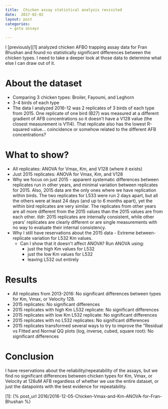 ```yaml
---
title:  Chicken assay statistical analysis revisited
date:  2017-02-02
layout: post
categories:
  - gsta assays

---
```

I [previously][1] analyzed chicken AFBO trapping assay data for Fran Bhushan and found no statistically significant differences between the chicken types. I need to take a deeper look at those data to determine what else I can draw out of it.

# About the dataset

  * Comparing 3 chicken types: Broiler, Fayoumi, and Leghorn
  * 3-4 birds of each type
  * The data I analyzed 2016-12 was 2 replicates of 3 birds of each type from 2015. One replicate of one bird (B27) was measured at a different gradient of AFB concentrations so it doesn't have a V128 value (the closest measurement is V114). That replicate also has the lowest R-squared value... coincidence or somehow related to the different AFB concentrations?

# What to show?

  * All replicates: ANOVA for Vmax, Km, and V128 (where it exists)
  * Just 2015 replicates: ANOVA for Vmax, Km, and V128
  * Why we focus on just 2015 - apparent systematic differences between replicates run in other years, and minimal variation between replicates for 2015. Also, 2015 data are the only ones where we have replication within birds. The two replicates for L533 were run 2 days apart, but all the others were at least 24 days (and up to 6 months apart), yet the within bird replicates are very similar. The replicates from other years are all more different from the 2015 values than the 2015 values are from each other. *tldr*: 2015 replicates are internally consistent, while other years' replicates are clearly different or are single measurements with no way to evaluate their internal consistency.
  * Why I still have reservations about the 2015 data - Extreme between-replicate variation for L532 Km values.
    * Can I show that it doesn't affect ANOVA? Run ANOVA using:
      * just the high Km values for L532
      * just the low Km values for L532
      * leaving L532 out entirely

# Results

  * All replicates from 2013-2016: No significant differences between types for Km, Vmax, or Velocity 128.
  * 2015 replicates: No significant differences
  * 2015 replicates with high Km L532 replicate: No significant differences
  * 2015 replicates with low Km L532 replicate: No significant differences
  * 2015 replicates with no L532 replicates: No significant differences
  * 2015 replicates transformed several ways to try to improve the "Residual vs Fitted and Normal QQ plots (log, inverse, cubed, square root): No significant differences

# Conclusion

I have reservations about the reliability/repeatability of the assays, but we find no significant differences between chicken types for Km, Vmax, or Velocity at 128uM AFB regardless of whether we use the entire dataset, or just the datapoints with the best evidence for repeatability.

[1]: {% post_url 2016/2016-12-05-Chicken-Vmax-and-Km-ANOVA-for-Fran-Bhushan %}
